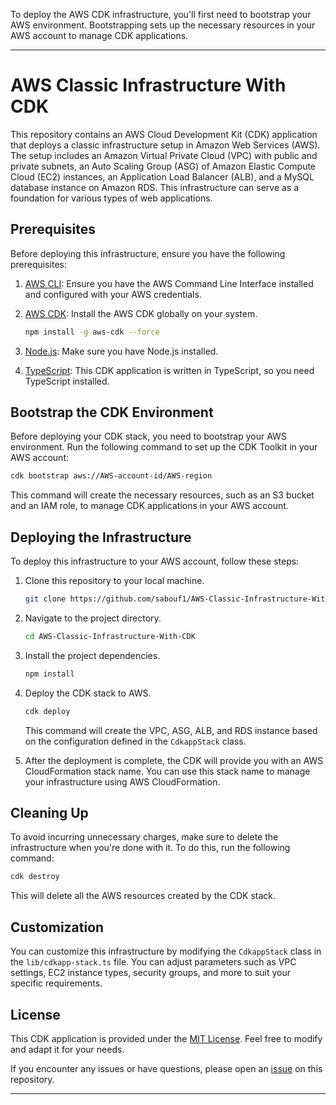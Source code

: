 To deploy the AWS CDK infrastructure, you'll first need to bootstrap your AWS environment. Bootstrapping sets up the necessary resources in your AWS account to manage CDK applications. 

---

# AWS Classic Infrastructure With CDK

This repository contains an AWS Cloud Development Kit (CDK) application that deploys a classic infrastructure setup in Amazon Web Services (AWS). The setup includes an Amazon Virtual Private Cloud (VPC) with public and private subnets, an Auto Scaling Group (ASG) of Amazon Elastic Compute Cloud (EC2) instances, an Application Load Balancer (ALB), and a MySQL database instance on Amazon RDS. This infrastructure can serve as a foundation for various types of web applications.

## Prerequisites

Before deploying this infrastructure, ensure you have the following prerequisites:

1. [AWS CLI](https://aws.amazon.com/cli/): Ensure you have the AWS Command Line Interface installed and configured with your AWS credentials.

2. [AWS CDK](https://aws.amazon.com/cdk/): Install the AWS CDK globally on your system.

   ```bash
   npm install -g aws-cdk --force
   ```

3. [Node.js](https://nodejs.org/): Make sure you have Node.js installed.

4. [TypeScript](https://www.typescriptlang.org/): This CDK application is written in TypeScript, so you need TypeScript installed.

## Bootstrap the CDK Environment

Before deploying your CDK stack, you need to bootstrap your AWS environment. Run the following command to set up the CDK Toolkit in your AWS account:

```bash
cdk bootstrap aws://AWS-account-id/AWS-region
```

This command will create the necessary resources, such as an S3 bucket and an IAM role, to manage CDK applications in your AWS account.

## Deploying the Infrastructure

To deploy this infrastructure to your AWS account, follow these steps:

1. Clone this repository to your local machine.

   ```bash
   git clone https://github.com/sabouf1/AWS-Classic-Infrastructure-With-CDK.git
   ```

2. Navigate to the project directory.

   ```bash
   cd AWS-Classic-Infrastructure-With-CDK
   ```

3. Install the project dependencies.

   ```bash
   npm install
   ```

4. Deploy the CDK stack to AWS.

   ```bash
   cdk deploy
   ```

   This command will create the VPC, ASG, ALB, and RDS instance based on the configuration defined in the `CdkappStack` class.

5. After the deployment is complete, the CDK will provide you with an AWS CloudFormation stack name. You can use this stack name to manage your infrastructure using AWS CloudFormation.

## Cleaning Up

To avoid incurring unnecessary charges, make sure to delete the infrastructure when you're done with it. To do this, run the following command:

```bash
cdk destroy
```

This will delete all the AWS resources created by the CDK stack.

## Customization

You can customize this infrastructure by modifying the `CdkappStack` class in the `lib/cdkapp-stack.ts` file. You can adjust parameters such as VPC settings, EC2 instance types, security groups, and more to suit your specific requirements.

## License

This CDK application is provided under the [MIT License](LICENSE). Feel free to modify and adapt it for your needs.

If you encounter any issues or have questions, please open an [issue](https://github.com/sabouf1/AWS-Classic-Infrastructure-With-CDK/issues) on this repository.

---
